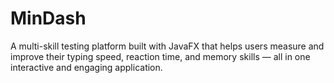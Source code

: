 # MinDash

A multi-skill testing platform built with JavaFX that helps users measure and improve their typing speed, reaction time, and memory skills — all in one interactive and engaging application.
